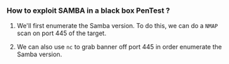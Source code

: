 
### How to exploit SAMBA in a black box PenTest ?

1. We'll first enumerate the Samba version. To do this, we can do a `NMAP` scan on port 445 of the target. 

2. We can also use `nc` to grab banner off port 445 in order enumerate the Samba version.